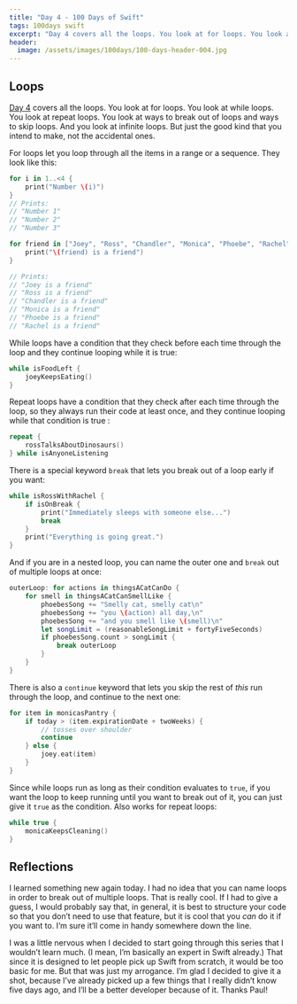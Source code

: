 ```yaml
---
title: "Day 4 - 100 Days of Swift"
tags: 100days swift
excerpt: "Day 4 covers all the loops. You look at for loops. You look at while loops. You look at repeat loops. "
header:
  image: /assets/images/100days/100-days-header-004.jpg
---
```

## Loops
[Day 4](https://www.hackingwithswift.com/100/4) covers all the loops. You look at for loops. You look at while loops. You look at repeat loops. You look at ways to break out of loops and ways to skip loops. And you look at infinite loops. But just the good kind that you intend to make, not the accidental ones.

For loops let you loop through all the items in a range or a sequence. They look like this:
```swift
for i in 1..<4 {
    print("Number \(i)")
}
// Prints:
// "Number 1"
// "Number 2"
// "Number 3"

for friend in ["Joey", "Ross", "Chandler", "Monica", "Phoebe", "Rachel"] {
    print("\(friend) is a friend")
}

// Prints:
// "Joey is a friend"
// "Ross is a friend"
// "Chandler is a friend"
// "Monica is a friend"
// "Phoebe is a friend"
// "Rachel is a friend"
```

While loops have a condition that they check before each time through the loop and they continue looping while it is true:
```swift
while isFoodLeft {
    joeyKeepsEating()
}
```

Repeat loops have a condition that they check after each time through the loop, so they always run their code at least once, and they continue looping while that condition is true :
```swift
repeat {
    rossTalksAboutDinosaurs()
} while isAnyoneListening
```

There is a special keyword `break` that lets you break out of a loop early if you want:
```swift
while isRossWithRachel {
    if isOnBreak {
        print("Immediately sleeps with someone else...")
        break
    }
    print("Everything is going great.")
}
```

And if you are in a nested loop, you can name the outer one and `break` out of multiple loops at once:
```swift
outerLoop: for actions in thingsACatCanDo {
    for smell in thingsACatCanSmellLike {
        phoebesSong += "Smelly cat, smelly cat\n"
        phoebesSong += "you \(action) all day,\n"
        phoebesSong += "and you smell like \(smell)\n"
        let songLimit = (reasonableSongLimit + fortyFiveSeconds)
        if phoebesSong.count > songLimit {
            break outerLoop
        }
    }
}
```

There is also a `continue` keyword that lets you skip the rest of *this* run through the loop, and continue to the next one:
```swift
for item in monicasPantry {
    if today > (item.expirationDate + twoWeeks) {
        // tosses over shoulder
        continue
    } else {
        joey.eat(item)
    }
}
```

Since while loops run as long as their condition evaluates to  `true`, if you want the loop to keep running until you want to break out of it, you can just give it `true` as the condition. Also works for repeat loops:
```swift
while true {
    monicaKeepsCleaning()
}
```

## Reflections
I learned something new again today. I had no idea that you can name loops in order to break out of multiple loops. That is really cool. If I had to give a guess, I would probably say that, in general, it is best to structure your code so that you don’t need to use that feature, but it is cool that you *can* do it if you want to. I’m sure it’ll come in handy somewhere down the line.

I was a little nervous when I decided to start going through this series that I wouldn’t learn much. (I mean, I’m basically an expert in Swift already.) That since it is designed to let people pick up Swift from scratch, it would be too basic for me. But that was just my arrogance. I’m glad I decided to give it a shot, because I’ve already picked up a few things that I really didn’t know five days ago, and I’ll be a better developer because of it. Thanks Paul!
